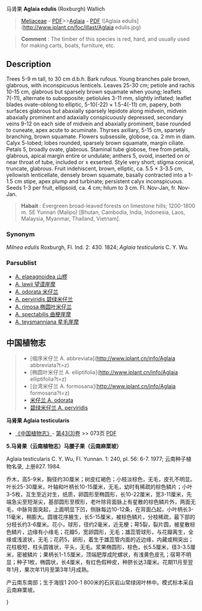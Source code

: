 马肾果 **Aglaia edulis** (Roxburgh) Wallich

> [Meliaceae](http://www.iplant.cn/info/Meliaceae?t=foc) - [PDF](http://www.iplant.cn/foc/pdf/Meliaceae.pdf)>>[Aglaia](Aglaia-米仔兰属.md) - [PDF](http://www.iplant.cn/foc/pdf/Aglaia.pdf)
![Aglaia edulis](http://www.iplant.cn/foc/illast/Aglaia edulis.jpg)


> **Comment** : 
> The timber of this species is red, hard, and usually used for making carts, boats, furniture, etc.

## Description

Trees 5-9 m tall, to 30 cm d.b.h. Bark rufous. Young branches pale brown, glabrous, with inconspicuous lenticels. Leaves 25-30 cm; petiole and rachis 10-15 cm, glabrous but sparsely brown squamate when young; leaflets 7(-11), alternate to subopposite; petiolules 3-11 mm, slightly inflated; leaflet blades ovate-oblong to elliptic, 5-10(-22) × 1.5-4(-11) cm, papery, both surfaces glabrous but abaxially sparsely lepidote along midvein, midvein abaxially prominent and adaxially conspicuously depressed, secondary veins 9-12 on each side of midvein and abaxially prominent, base rounded to cuneate, apex acute to acuminate. Thyrses axillary, 5-15 cm, sparsely branching, brown squamate. Flowers subsessile, globose, ca. 2 mm in diam. Calyx 5-lobed; lobes rounded, sparsely brown squamate, margin ciliate. Petals 5, broadly ovate, glabrous. Staminal tube globose, free from petals, glabrous, apical margin entire or undulate; anthers 5, ovoid, inserted on or near throat of tube, included or ± exserted. Style very short; stigma conical, truncate, glabrous. Fruit indehiscent, brown, elliptic, ca. 5.5 × 3-3.5 cm, yellowish lenticellate, densely brown squamate, basally contracted into a 1-1.5 cm stipe, apex plump and turbinate; persistent calyx inconspicuous. Seeds 1-3 per fruit, ellipsoid, ca. 4 cm; hilum to 3 cm. Fl. Nov-Jan, fr. Nov-Jan.


> **Habait** : 
> Evergreen broad-leaved forests on limestone hills; 1200-1800 m. SE Yunnan (Malipo) [Bhutan, Cambodia, India, Indonesia, Laos, Malaysia, Myanmar, Thailand, Vietnam].

### Synonym
*Milnea edulis* Roxburgh, Fl. Ind. 2: 430. 1824; *Aglaia testicularis* C. Y. Wu.

### Parsublist

* [A.  elaeagnoidea  山椤](Aglaia-elaeagnoidea-山椤.md)
* [A.  lawii  望谟崖摩](Aglaia-lawii-望谟崖摩.md)
* [A.  odorata  米仔兰](Aglaia-odorata-米仔兰.md)
* [A.  perviridis  碧绿米仔兰](Aglaia-perviridis-碧绿米仔兰.md)
* [A.  rimosa  椭圆叶米仔兰](Aglaia-rimosa-椭圆叶米仔兰.md)
* [A.  spectabilis  曲梗崖摩](Aglaia-spectabilis-曲梗崖摩.md)
* [A.  teysmanniana  星毛崖摩](Aglaia-teysmanniana-星毛崖摩.md)


## 中国植物志

> * [缩序米仔兰  A.  abbreviata](http://www.iplant.cn/info/Aglaia abbreviata?t=z)
> * [椭圆叶米仔兰  A.  elliptifolia](http://www.iplant.cn/info/Aglaia elliptifolia?t=z)
> * [台湾米仔兰  A.  formosana](http://www.iplant.cn/info/Aglaia formosana?t=z)
> * [米仔兰  A.  odorata](Aglaia-odorata-米仔兰.md)
> * [碧绿米仔兰  A.  perviridis](Aglaia-perviridis-碧绿米仔兰.md)


**马肾果 Aglaia testicularis**

* [《中国植物志》](http://www.iplant.cn/frps)- [第43(3)卷](http://www.iplant.cn/frps/vol/43(3)) >> 073页 [PDF](http://www.iplant.cn/frps/pdf/43(3)/073.PDF)


**5.马肾果（云南植物志）马腰子果（云南麻栗坡）**

Aglaia testicularis C. Y. Wu, Fl. Yunnan. 1: 240, pl. 56: 6-7. 1977; 云南种子植物名录, 上册827. 1984.

乔木，高5-9米，胸径约30厘米；树皮红褐色；小枝淡棕色，无毛，皮孔不明显。叶长25-30厘米，叶轴和叶柄长10-15厘米，无毛，幼时有稀疏的棕色鳞片；小叶3-5枚，互生至近对生，纸质，卵圆形至椭圆形，长10-22厘米，宽3-11厘米，先端急尖至短渐尖，基部圆形至楔形，老叶除背面脉上有星散的棕色鳞片外，两面无毛，中脉背面突起，上面明显下凹，侧脉每边10-12条，在背面凸起，小叶柄长3-11毫米，稍膨大。圆锥花序腋生，长5-15厘米，被棕色鳞片，分枝稀疏，最下部的分枝长约3-6厘米。花小，球形，径约2毫米，近无梗；萼5裂，裂片圆，被星散棕色鳞片，边缘有小缘毛；花瓣5，宽卵圆形，无毛；雄蕊管球形，与花瓣离生，全缘或浅波状，无毛；花药5，卵形，着生于雄蕊管内面的近边缘，内藏或稍突出；花柱极短，柱头圆锥状，平头，无毛。浆果椭圆形，棕色，长5.5厘米，径3-3.5厘米，密被鳞片；果柄长1-1.5厘米，顶端肥厚成陀螺状，有浅黄色皮孔；宿萼不明显；种子1枚，椭圆状，长4厘米，有红色假种皮，种脐长达3厘米。花期11月至翌年1月，果次年11月至第3年1月成熟。

产云南东南部；生于海拔1 200-1 800米的石灰岩山常绿阔叶林中。模式标本采自云南麻栗坡。

}